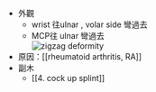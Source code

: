 - 外觀
	-   wrist 往ulnar , volar side 彎過去    
	-   MCP往 ulnar 彎過去   
![zigzag deformity](https://els-jbs-prod-cdn.jbs.elsevierhealth.com/cms/attachment/247a3f47-b5b7-4fb8-aae2-18b8ebc0cc64/gr1.jpg)
- 原因：[[rheumatoid arthritis, RA]]
- 副木
	- [[4. cock up splint]]